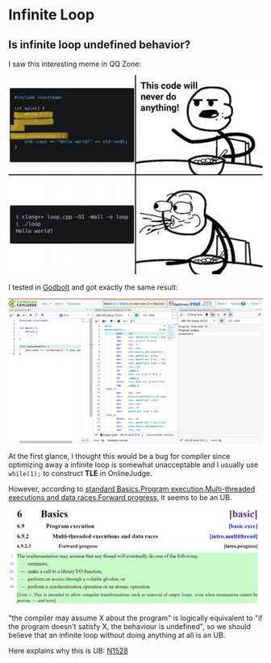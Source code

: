 # Infinite Loop

## Is infinite loop undefined behavior?

I saw this interesting meme in QQ Zone:

![meme](infinite_loop1.png)

I tested in [Godbolt](https://www.godbolt.org) and got exactly the same result:

![result](infinite_loop2.jpg)

At the first glance, I thought this would be a bug for compiler since optimizing away a infinite loop is somewhat unacceptable and I usually use `while(1);` to construct **TLE** in OnlineJudge.

However, according to [standard Basics.Program execution.Multi-threaded executions and data races.Forward progress](https://eel.is/c++draft/intro.progress), it seems to be an UB.

![standard](infinite_loop3.png)

"the compiler may assume X about the program" is logically equivalent to "if the program doesn't satisfy X, the behaviour is undefined", so we should believe that an infinite loop without doing anything at all is an UB.

Here explains why this is UB: [N1528](https://www.open-std.org/jtc1/sc22/wg14/www/docs/n1528.htm)
